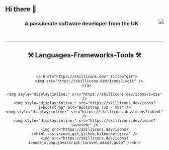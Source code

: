 ## Hi there 👋

<img align="right" src="https://visitor-badge.laobi.icu/badge?page_id=sbrookes76.sbrookes76" />

<h3 align="center">A passionate software developer from the UK</h3>

<br/>

 <hr/>
 
<h2 align="center">⚒️ Languages-Frameworks-Tools ⚒️</h2>
<br/>
<div align="center">

      <a href="https://skillicons.dev" title="git">
        <img src="https://skillicons.dev/icons?i=git" />
      </a>

    <img style="display:inline;" src="https://skillicons.dev/icons?i=css" />
    <img style="display:inline;" src="https://skillicons.dev/icons?i=bootstrap" alt="Bootstrap (v2 - v5)" />
    <img style="display:inline;" src="https://skillicons.dev/icons?i=html" />
    <img style="display:inline;" src="https://skillicons.dev/icons?i=vscode" />
    <img src="https://skillicons.dev/icons?i=html,css,vscode,git,github,bitbucket,jira" />
    <img src="https://skillicons.dev/icons?i=nodejs,php,javascript,laravel,mssql,gulp" /><br>
</div>

<!--
**SBrookes76/SBrookes76** is a ✨ _special_ ✨ repository because its `README.md` (this file) appears on your GitHub profile.

Here are some ideas to get you started:

- 🔭 I’m currently working on ...
- 🌱 I’m currently learning ...
- 👯 I’m looking to collaborate on ...
- 🤔 I’m looking for help with ...
- 💬 Ask me about ...
- 📫 How to reach me: ...
- 😄 Pronouns: ...
- ⚡ Fun fact: ...
-->
